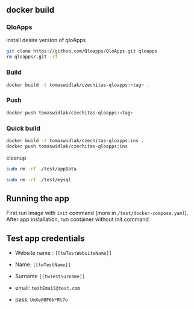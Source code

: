 # 




## docker build

### QloApps
install desire version of qloApps
```bash
git clone https://github.com/Qloapps/QloApps.git qloapps
rm qloapps/.git -rf
```

### Build
```bash
docker build -t tomaswidlak/czechitas-qloapps:<tag> .
```

### Push 
```bash
docker push tomaswidlak/czechitas-qloapps:<tag>
```


### Quick build
```bash
docker build -t tomaswidlak/czechitas-qloapps:ins .
docker push tomaswidlak/czechitas-qloapps:ins
```
cleanup
```bash
sudo rm -rf ./test/appData
```
```bash
sudo rm -rf ./test/mysql
```




## Running the app 
First run image with `init` command (more in `/test/docker-compose.yaml`). After app installation, run container without init command

## Test app credentials 

- Website name : `[[twTestWebsiteName]]`
- Name: `[[twTestName]]`
- Surname `[[twTestSurname]]`


- email: `testEmail@test.com`
- pass: `UmXe@8F6k*Rt7o`
